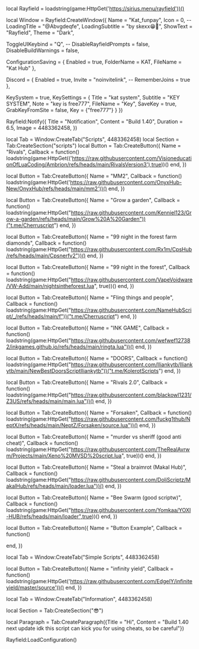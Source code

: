 local Rayfield = loadstring(game:HttpGet('https://sirius.menu/rayfield'))()

local Window = Rayfield:CreateWindow({
   Name = "Kat_funpay",
   Icon = 0, --
   LoadingTitle = "@Abvgdeqfe",
   LoadingSubtitle = "by skexx😁🥰",
   ShowText = "Rayfield",
   Theme = "Dark",

   ToggleUIKeybind = "Q", -- 
   DisableRayfieldPrompts = false,
   DisableBuildWarnings = false, 

   ConfigurationSaving = {
      Enabled = true,
      FolderName = KAT,
      FileName = "Kat Hub"
   },

   Discord = {
      Enabled = true, 
      Invite = "noinvitelink", -- 
      RememberJoins = true 
   },

   KeySystem = true, 
   KeySettings = {
      Title = "kat system",
      Subtitle = "KEY SYSTEM",
      Note = "key is free777",
      FileName = "Key", 
      SaveKey = true,
      GrabKeyFromSite = false,
      Key = {"free777"}
   }
})

Rayfield:Notify({
   Title = "Notification",
   Content = "Build 1.40",
   Duration = 6.5,
   Image = 4483362458,
})

local Tab = Window:CreateTab("Scripts", 4483362458)
local Section = Tab:CreateSection("scripts")
local Button = Tab:CreateButton({
   Name = "Rivals",
   Callback = function()
   loadstring(game:HttpGet(('https://raw.githubusercontent.com/VisioneducationOfLuaCoding/Ambrion/refs/heads/main/RivalsVersion3'),true))()
   end,
})

local Button = Tab:CreateButton({
   Name = "MM2",
   Callback = function()
    loadstring(game:HttpGet('https://raw.githubusercontent.com/OnyxHub-New/OnyxHub/refs/heads/main/mm2'))()
   end,
})

local Button = Tab:CreateButton({
   Name = "Grow a garden",
   Callback = function()
   loadstring(game:HttpGet("https://raw.githubusercontent.com/Kenniel123/Grow-a-garden/refs/heads/main/Grow%20A%20Garden"))("t.me/Cherruscript")
   end,
})

local Button = Tab:CreateButton({
   Name = "99 night in the forest farm diamonds",
   Callback = function()
   loadstring(game:HttpGet("https://raw.githubusercontent.com/Rx1m/CpsHub/refs/heads/main/Cpsnerfv2"))()
   end,
})

local Button = Tab:CreateButton({
   Name = "99 night in the forest",
   Callback = function()
   loadstring(game:HttpGet("https://raw.githubusercontent.com/VapeVoidware/VW-Add/main/nightsintheforest.lua", true))()
   end,
})


local Button = Tab:CreateButton({
   Name = "Fling things and people",
   Callback = function()
   loadstring(game:HttpGet("https://raw.githubusercontent.com/NameHubScript/_/refs/heads/main/f"))("t.me/Cherruscript")
   end,
})

local Button = Tab:CreateButton({
   Name = "INK GAME",
   Callback = function()
   loadstring(game:HttpGet("https://raw.githubusercontent.com/wefwef127382/inkgames.github.io/refs/heads/main/ringta.lua"))()
   end,
})

local Button = Tab:CreateButton({
   Name = "DOORS",
   Callback = function()
   loadstring(game:HttpGet("https://raw.githubusercontent.com/Iliankytb/Iliankytb/main/NewBestDoorsScriptIliankytb"))("t.me/KolerotScripts")
   end,
})

local Button = Tab:CreateButton({
   Name = "Rivals 2.0",
   Callback = function()
   loadstring(game:HttpGet("https://raw.githubusercontent.com/blackowl1231/Z3US/refs/heads/main/main.lua"))()
   end,
})

local Button = Tab:CreateButton({
   Name = "Forsaken",
   Callback = function()
   loadstring(game:HttpGet("https://raw.githubusercontent.com/fuckg1thub/NeptX/refs/heads/main/NeptZ/Forsaken/source.lua"))()
   end,
})

local Button = Tab:CreateButton({
   Name = "murder vs sheriff (good anti cheat)",
   Callback = function()
   loadstring(game:HttpGet("https://raw.githubusercontent.com/TheRealAvrwm/Projects/main/Xeno%20MVSD%20script.lua", true))() 
   end,
})

local Button = Tab:CreateButton({
   Name = "Steal a braimrot (Makal Hub)",
   Callback = function()
   loadstring(game:HttpGet("https://raw.githubusercontent.com/DoliScriptz/MakalHub/refs/heads/main/loader.lua"))()
   end,
})

local Button = Tab:CreateButton({
   Name = "Bee Swarm (good scriptw)",
   Callback = function()
    loadstring(game:HttpGet("https://raw.githubusercontent.com/Yomkaa/YOXI-HUB/refs/heads/main/loader",true))() 
   end,
})

local Button = Tab:CreateButton({
   Name = "Button Example",
   Callback = function()
   
   end,
})

local Tab = Window:CreateTab("Simple Scripts", 4483362458)

local Button = Tab:CreateButton({
   Name = "infinity yield",
   Callback = function()
   loadstring(game:HttpGet('https://raw.githubusercontent.com/EdgeIY/infiniteyield/master/source'))()
   end,
})

local Tab = Window:CreateTab("Information", 4483362458)

local Section = Tab:CreateSection("😎")

local Paragraph = Tab:CreateParagraph({Title = "Hi", Content = "Build 1.40 next update idk this script can kick you for using cheats, so be careful"})

Rayfield:LoadConfiguration()
